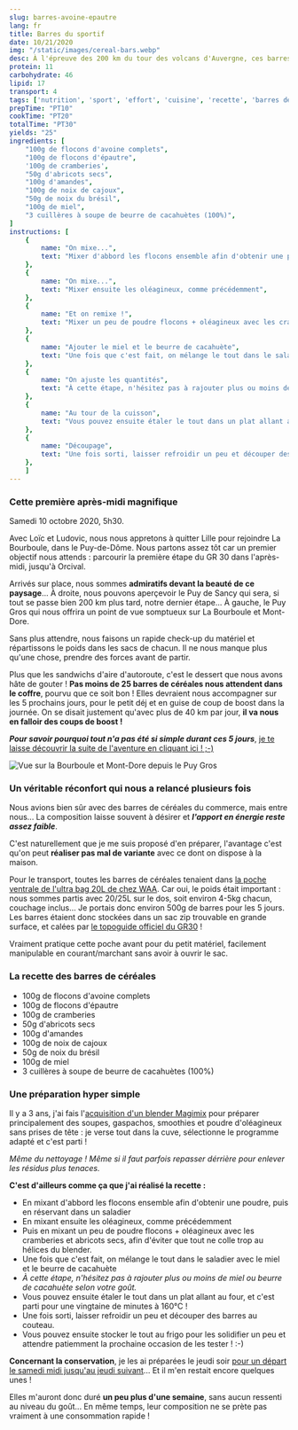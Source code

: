 ```yaml
---
slug: barres-avoine-epautre
lang: fr
title: Barres du sportif
date: 10/21/2020
img: "/static/images/cereal-bars.webp"
desc: À l'épreuve des 200 km du tour des volcans d'Auvergne, ces barres n'étaient pas de trop !
protein: 11
carbohydrate: 46
lipid: 17
transport: 4
tags: ['nutrition', 'sport', 'effort', 'cuisine', 'recette', 'barres de céréales', 'végétarien', 'fruits secs', 'oléagineux']
prepTime: "PT10"
cookTime: "PT20"
totalTime: "PT30"
yields: "25"
ingredients: [
    "100g de flocons d'avoine complets",
    "100g de flocons d'épautre",
    '100g de cramberies',
    "50g d'abricots secs",
    "100g d'amandes",
    "100g de noix de cajoux",
    "50g de noix du brésil",
    "100g de miel",
    "3 cuillères à soupe de beurre de cacahuètes (100%)",
]
instructions: [
    {
        name: "On mixe...",
        text: "Mixer d'abbord les flocons ensemble afin d'obtenir une poudre, puis en réservant dans un saladier",
    },
    {
        name: "On mixe...",
        text: "Mixer ensuite les oléagineux, comme précédemment",
    },
    {
        name: "Et on remixe !",
        text: "Mixer un peu de poudre flocons + oléagineux avec les cramberies et abricots secs, afin d'éviter que tout ne colle trop au hélices du blender.",
    },
    {
        name: "Ajouter le miel et le beurre de cacahuète",
        text: "Une fois que c'est fait, on mélange le tout dans le saladier avec le miel et le beurre de cacahuète.",
    },
    {
        name: "On ajuste les quantités",
        text: "À cette étape, n'hésitez pas à rajouter plus ou moins de miel ou beurre de cacahuète selon votre goût.",
    },
    {
        name: "Au tour de la cuisson",
        text: "Vous pouvez ensuite étaler le tout dans un plat allant au four, et c'est parti pour une vingtaine de minutes à 160°C !",
    },
    {
        name: "Découpage",
        text: "Une fois sorti, laisser refroidir un peu et découper des barres au couteau.",
    },
    ]
---
```


### Cette première après-midi magnifique

Samedi 10 octobre 2020, 5h30. 

Avec Loïc et Ludovic, nous nous appretons à quitter Lille pour rejoindre La Bourboule, dans le Puy-de-Dôme. Nous partons assez tôt car un premier objectif nous attends : parcourir la première étape du GR 30 dans l'après-midi, jusqu'à Orcival.

Arrivés sur place, nous sommes **admiratifs devant la beauté de ce paysage**... À droite, nous pouvons aperçevoir le Puy de Sancy qui sera, si tout se passe bien 200 km plus tard, notre dernier étape... À gauche, le Puy Gros qui nous offrira un point de vue somptueux sur La Bourboule et Mont-Dore.

Sans plus attendre, nous faisons un rapide check-up du matériel et répartissons le poids dans les sacs de chacun. Il ne nous manque plus qu'une chose, prendre des forces avant de partir.

Plus que les sandwichs d'aire d'autoroute, c'est le dessert que nous avons hâte de gouter ! **Pas moins de 25 barres de céréales nous attendent dans le coffre**, pourvu que ce soit bon ! Elles devraient nous accompagner sur les 5 prochains jours, pour le petit déj et en guise de coup de boost dans la journée. On se disait justement qu'avec plus de 40 km par jour, **il va nous en falloir des coups de boost !**

***Pour savoir pourquoi tout n'a pas été si simple durant ces 5 jours***, [je te laisse découvrir la suite de l'aventure en cliquant ici ! ;-)](/adventures/gr30-ultra-leger "GR30 - Tour des volcans d'Auvergne en ultra léger")

![Vue sur la Bourboule et Mont-Dore depuis le Puy Gros](https://cfa-images.s3.eu-west-3.amazonaws.com/20201010_142205.jpg)

### Un véritable réconfort qui nous a relancé plusieurs fois

Nous avions bien sûr avec des barres de céréales du commerce, mais entre nous... La composition laisse souvent à désirer et ***l'apport en énergie reste assez faible***.

C'est naturellement que je me suis proposé d'en préparer, l'avantage c'est qu'on peut **réaliser pas mal de variante** avec ce dont on dispose à la maison.

Pour le transport, toutes les barres de céréales tenaient dans [la poche ventrale de l'ultra bag 20L de chez WAA](/adventure-products "WAA Ultra bag 20L, simplicité et practicité pour vos aventures ultra légère !"). Car oui, le poids était important : nous sommes partis avec 20/25L sur le dos, soit environ 4-5kg chacun, couchage inclus... Je portais donc environ 500g de barres pour les 5 jours. Les barres étaient donc stockées dans un sac zip trouvable en grande surface, et calées par [le topoguide officiel du GR30](https://amzn.to/3lx7itQ) !

Vraiment pratique cette poche avant pour du petit matériel, facilement manipulable en courant/marchant sans avoir à ouvrir le sac.

### La recette des barres de céréales
- 100g de flocons d'avoine complets
- 100g de flocons d'épautre
- 100g de cramberies
- 50g d'abricots secs
- 100g d'amandes
- 100g de noix de cajoux
- 50g de noix du brésil
- 100g de miel
- 3 cuillères à soupe de beurre de cacahuètes (100%)

### Une préparation hyper simple

Il y a 3 ans, j'ai fais l'[acquisition d'un blender Magimix](https://amzn.to/3ppqoEt) pour préparer principalement des soupes, gaspachos, smoothies et poudre d'oléagineux sans prises de tête : je verse tout dans la cuve, sélectionne le programme adapté et c'est parti !

*Même du nettoyage ! Même si il faut parfois repasser dérrière pour enlever les résidus plus tenaces.*

**C'est d'ailleurs comme ça que j'ai réalisé la recette :**

- En mixant d'abbord les flocons ensemble afin d'obtenir une poudre, puis en réservant dans un saladier
- En mixant ensuite les oléagineux, comme précédemment
- Puis en mixant un peu de poudre flocons + oléagineux avec les cramberies et abricots secs, afin d'éviter que tout ne colle trop au hélices du blender.
- Une fois que c'est fait, on mélange le tout dans le saladier avec le miel et le beurre de cacahuète
- *À cette étape, n'hésitez pas à rajouter plus ou moins de miel ou beurre de cacahuète selon votre goût.*
- Vous pouvez ensuite étaler le tout dans un plat allant au four, et c'est parti pour une vingtaine de minutes à 160°C !
- Une fois sorti, laisser refroidir un peu et découper des barres au couteau.
- Vous pouvez ensuite stocker le tout au frigo pour les solidifier un peu et attendre patiemment la prochaine occasion de les tester ! :-)

**Concernant la conservation**, je les ai préparées le jeudi soir [pour un départ le samedi midi jusqu'au jeudi suivant](/adventures/gr30-ultra-leger "GR30 - Tour des volcans d'Auvergne en ultra léger")... Et il m'en restait encore quelques unes !

Elles m'auront donc duré **un peu plus d'une semaine**, sans aucun ressenti au niveau du goût... En même temps, leur composition ne se prète pas vraiment à une consommation rapide !
